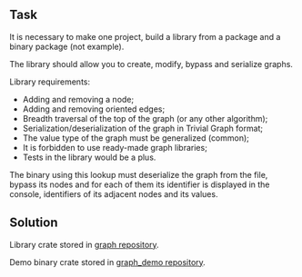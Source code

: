 ## Task
It is necessary to make one project, build a library from a package and a binary package (not
example).

The library should allow you to create, modify, bypass and serialize
graphs.

Library requirements:
- Adding and removing a node;
- Adding and removing oriented edges;
- Breadth traversal of the top of the graph (or any other algorithm);
- Serialization/deserialization of the graph in Trivial Graph format;
- The value type of the graph must be generalized (common);
- It is forbidden to use ready-made graph libraries;
- Tests in the library would be a plus.

The binary using this lookup must deserialize the graph from the file, bypass
its nodes and for each of them its identifier is displayed in the console,
identifiers of its adjacent nodes and its values.

## Solution
Library crate stored in [graph repository](https://github.com/usrsem/graph).

Demo binary crate stored in [graph_demo repository](https://github.com/usrsem/graph_demo).
